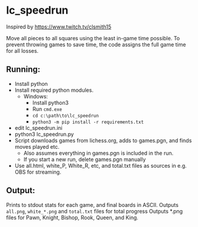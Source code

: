 # lc\_speedrun

Inspired by https://www.twitch.tv/clsmith15

Move all pieces to all squares using the least in-game time possible.
To prevent throwing games to save time, the code assigns the full game time for all losses.

## Running:
- Install python
- Install required python modules.
    - Windows:
        - Install python3
        - Run `cmd.exe`
        - `cd c:\path\to\lc_speedrun`
        - `python3 -m pip install -r requirements.txt`
- edit lc\_speedrun.ini
- python3 lc\_speedrun.py
- Script downloads games from lichess.org, adds to games.pgn, and finds moves played etc.
    - Also assumes everything in games.pgn is included in the run.
    - If you start a new run, delete games.pgn manually
- Use all.html, white\_P, White\_R, etc, and total.txt files as sources in e.g. OBS for streaming.

## Output:
Prints to stdout stats for each game, and final boards in ASCII.
Outputs `all.png`, `white_*.png` and `total.txt` files for total progress
Outputs \*.png files for Pawn, Knight, Bishop, Rook, Queen, and King.

